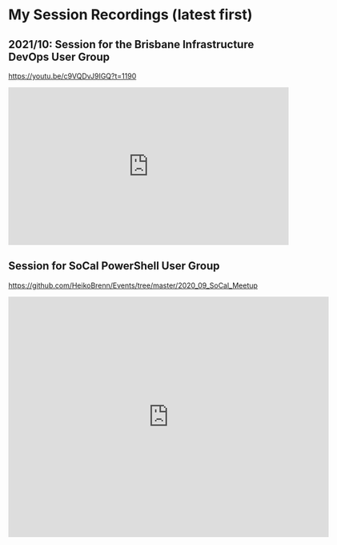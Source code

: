 # My Session Recordings (latest first)
## 2021/10: Session for the Brisbane Infrastructure DevOps User Group
https://youtu.be/c9VQDvJ9IGQ?t=1190

<p>
<iframe width="560" height="315" src="https://www.youtube.com/embed/c9VQDvJ9IGQ" title="YouTube video player" frameborder="0" allow="accelerometer; autoplay; clipboard-write; encrypted-media; gyroscope; picture-in-picture" allowfullscreen></iframe></p>

## Session for SoCal PowerShell User Group
https://github.com/HeikoBrenn/Events/tree/master/2020_09_SoCal_Meetup


<iframe
    width="640"
    height="480"
    src="https://www.youtube.com/embed/UmX4kyB2wfg"
    frameborder="0"
    allow="autoplay; encrypted-media"
    allowfullscreen
>
</iframe>
